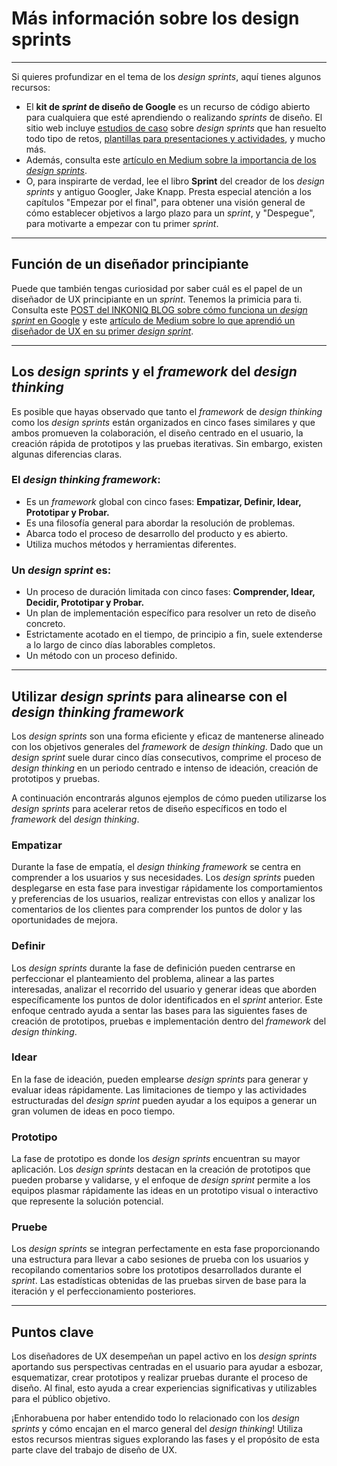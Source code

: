 # Más información sobre los design sprints

---

Si quieres profundizar en el tema de los *design sprints*, aquí tienes algunos recursos:

* El **kit de *sprint* de diseño de Google** es un recurso de código abierto para cualquiera que esté aprendiendo o realizando *sprints* de diseño. El sitio web incluye [estudios de caso](https://designsprintkit.withgoogle.com/case-studies/) sobre *design sprints* que han resuelto todo tipo de retos, [plantillas para presentaciones y actividades](https://designsprintkit.withgoogle.com/resources/templates/), y mucho más.
* Además, consulta este [artículo en Medium sobre la importancia de los *design sprints*](https://medium.com/swlh/why-design-sprints-matter-fce1ed70560).
* O, para inspirarte de verdad, lee el libro **Sprint** del creador de los *design sprints* y antiguo Googler, Jake Knapp. Presta especial atención a los capítulos "Empezar por el final", para obtener una visión general de cómo establecer objetivos a largo plazo para un *sprint*, y "Despegue", para motivarte a empezar con tu primer *sprint*.

---

## Función de un diseñador principiante

Puede que también tengas curiosidad por saber cuál es el papel de un diseñador de UX principiante en un *sprint*. Tenemos la primicia para ti. Consulta este [POST del INKONIQ BLOG sobre cómo funciona un *design sprint* en Google](https://medium.com/@inkoniq/how-a-design-sprint-works-at-google-5a3d07e1136b) y este [artículo de Medium sobre lo que aprendió un diseñador de UX en su primer *design sprint*](https://medium.com/swlh/what-i-learned-from-my-first-design-sprint-51f7d54b734c).

---

## Los *design sprints* y el *framework* del *design thinking*

Es posible que hayas observado que tanto el *framework* de *design thinking* como los *design sprints* están organizados en cinco fases similares y que ambos promueven la colaboración, el diseño centrado en el usuario, la creación rápida de prototipos y las pruebas iterativas. Sin embargo, existen algunas diferencias claras.

### El *design thinking framework*:

* Es un *framework* global con cinco fases: **Empatizar, Definir, Idear, Prototipar y Probar.**
* Es una filosofía general para abordar la resolución de problemas.
* Abarca todo el proceso de desarrollo del producto y es abierto.
* Utiliza muchos métodos y herramientas diferentes.

### Un *design sprint* es:

* Un proceso de duración limitada con cinco fases: **Comprender, Idear, Decidir, Prototipar y Probar.**
* Un plan de implementación específico para resolver un reto de diseño concreto.
* Estrictamente acotado en el tiempo, de principio a fin, suele extenderse a lo largo de cinco días laborables completos.
* Un método con un proceso definido.

---

## Utilizar *design sprints* para alinearse con el *design thinking framework*

Los *design sprints* son una forma eficiente y eficaz de mantenerse alineado con los objetivos generales del *framework* de *design thinking*. Dado que un *design sprint* suele durar cinco días consecutivos, comprime el proceso de *design thinking* en un periodo centrado e intenso de ideación, creación de prototipos y pruebas.

A continuación encontrarás algunos ejemplos de cómo pueden utilizarse los *design sprints* para acelerar retos de diseño específicos en todo el *framework* del *design thinking*.

### Empatizar

Durante la fase de empatía, el *design thinking framework* se centra en comprender a los usuarios y sus necesidades. Los *design sprints* pueden desplegarse en esta fase para investigar rápidamente los comportamientos y preferencias de los usuarios, realizar entrevistas con ellos y analizar los comentarios de los clientes para comprender los puntos de dolor y las oportunidades de mejora.

### Definir

Los *design sprints* durante la fase de definición pueden centrarse en perfeccionar el planteamiento del problema, alinear a las partes interesadas, analizar el recorrido del usuario y generar ideas que aborden específicamente los puntos de dolor identificados en el *sprint* anterior. Este enfoque centrado ayuda a sentar las bases para las siguientes fases de creación de prototipos, pruebas e implementación dentro del *framework* del *design thinking*.

### Idear

En la fase de ideación, pueden emplearse *design sprints* para generar y evaluar ideas rápidamente. Las limitaciones de tiempo y las actividades estructuradas del *design sprint* pueden ayudar a los equipos a generar un gran volumen de ideas en poco tiempo.

### Prototipo

La fase de prototipo es donde los *design sprints* encuentran su mayor aplicación. Los *design sprints* destacan en la creación de prototipos que pueden probarse y validarse, y el enfoque de *design sprint* permite a los equipos plasmar rápidamente las ideas en un prototipo visual o interactivo que represente la solución potencial.

### Pruebe

Los *design sprints* se integran perfectamente en esta fase proporcionando una estructura para llevar a cabo sesiones de prueba con los usuarios y recopilando comentarios sobre los prototipos desarrollados durante el *sprint*. Las estadísticas obtenidas de las pruebas sirven de base para la iteración y el perfeccionamiento posteriores.

---

## Puntos clave

Los diseñadores de UX desempeñan un papel activo en los *design sprints* aportando sus perspectivas centradas en el usuario para ayudar a esbozar, esquematizar, crear prototipos y realizar pruebas durante el proceso de diseño. Al final, esto ayuda a crear experiencias significativas y utilizables para el público objetivo.

¡Enhorabuena por haber entendido todo lo relacionado con los *design sprints* y cómo encajan en el marco general del *design thinking*! Utiliza estos recursos mientras sigues explorando las fases y el propósito de esta parte clave del trabajo de diseño de UX.
